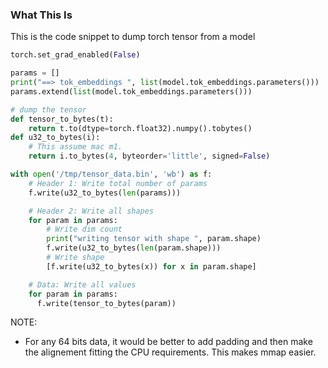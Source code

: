 ### What This Is

This is the code snippet to dump torch tensor from a model

```python
torch.set_grad_enabled(False)

params = []
print("==> tok_embeddings ", list(model.tok_embeddings.parameters()))
params.extend(list(model.tok_embeddings.parameters()))

# dump the tensor
def tensor_to_bytes(t):
    return t.to(dtype=torch.float32).numpy().tobytes()
def u32_to_bytes(i):
    # This assume mac m1.
    return i.to_bytes(4, byteorder='little', signed=False)

with open('/tmp/tensor_data.bin', 'wb') as f:
    # Header 1: Write total number of params
    f.write(u32_to_bytes(len(params)))

    # Header 2: Write all shapes
    for param in params:
        # Write dim count
        print("writing tensor with shape ", param.shape)
        f.write(u32_to_bytes(len(param.shape)))
        # Write shape
        [f.write(u32_to_bytes(x)) for x in param.shape]

    # Data: Write all values
    for param in params:
      f.write(tensor_to_bytes(param))
```

NOTE:
- For any 64 bits data, it would be better to add padding and then make the
  alignement fitting the CPU requirements. This makes mmap easier.
